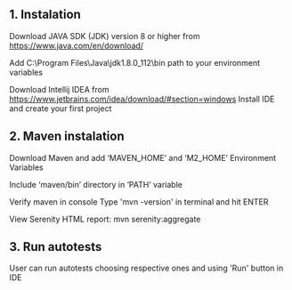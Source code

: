## 1. Instalation

Download JAVA SDK (JDK) version 8 or higher from https://www.java.com/en/download/

Add C:\Program Files\Java\jdk1.8.0_112\bin path to your environment variables

Download Intellij IDEA from https://www.jetbrains.com/idea/download/#section=windows
Install IDE and create your first project

## 2. Maven instalation

Download Maven and add ‘MAVEN_HOME’ and ‘M2_HOME’ Environment Variables

Include ‘maven/bin’ directory in ‘PATH’ variable

Verify maven in console Type 'mvn -version' in terminal and hit ENTER

View Serenity HTML report:
mvn serenity:aggregate

## 3. Run autotests

User can run autotests choosing respective ones and using 'Run' button in IDE